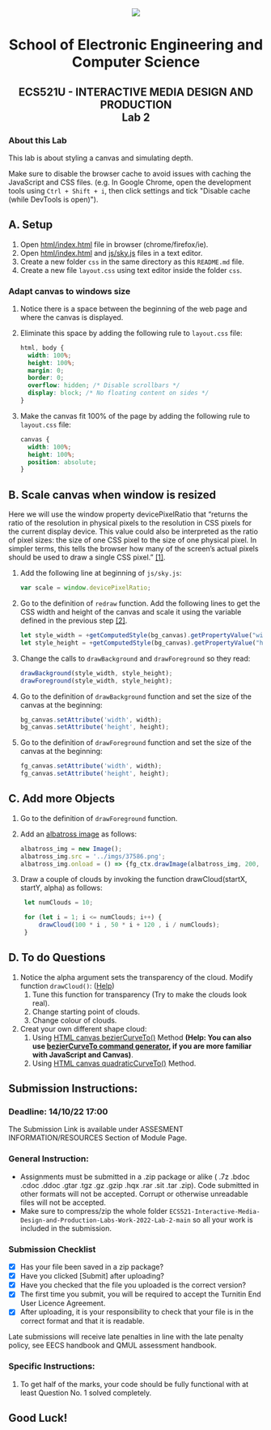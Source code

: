 <div align="center">
  <img src="https://cdn.theuniguide.co.uk/uploads/image/file/11260/Queen_Mary_University_of_London.png" />

# School of Electronic Engineering and Computer  Science

## ECS521U - INTERACTIVE MEDIA DESIGN AND PRODUCTION</br>Lab 2
</div>

### About this Lab
This lab is about styling a canvas and simulating depth.

Make sure to disable the browser cache to avoid issues with caching the JavaScript and CSS files. (e.g. In Google Chrome, open the development tools using  `Ctrl + Shift + i`, then click settings and tick "Disable cache (while DevTools is open)").

## A. Setup
1. Open [html/index.html](https://github.com/giussepi/ECS521-Interactive-Media-Design-and-Production-Labs-Work-2022/blob/main/html/index.html) file in browser (chrome/firefox/ie).
2. Open [html/index.html](https://github.com/giussepi/ECS521-Interactive-Media-Design-and-Production-Labs-Work-2022/blob/main/html/index.html) and [js/sky.js](https://github.com/giussepi/ECS521-Interactive-Media-Design-and-Production-Labs-Work-2022/blob/main/js/sky.js) files in a text editor.
3. Create a new folder `css` in the same directory as this `README.md` file.
4. Create a new file `layout.css` using text editor inside the folder `css`.

### Adapt canvas to windows size
1. Notice there is a space between the beginning of the web page and where the canvas is displayed.
2. Eliminate this space by adding the following rule to `layout.css` file:
   ```css
   html, body {
     width: 100%;
     height: 100%;
     margin: 0;
     border: 0;
     overflow: hidden; /* Disable scrollbars */
     display: block; /* No floating content on sides */
   }
   ```

3. Make the canvas fit 100% of the page by adding the following rule to `layout.css` file:
   ```css
   canvas {
     width: 100%;
     height: 100%;
     position: absolute;
   }
   ```

## B. Scale canvas when window is resized
Here we will use the window property devicePixelRatio that “returns the ratio of the resolution in physical pixels to the resolution in CSS pixels for the current display device. This value could also be interpreted as the ratio of pixel sizes: the size of one CSS pixel to the size of one physical pixel. In simpler terms, this tells the browser how many of the screen’s actual pixels should be used to draw a single CSS pixel.” [[1]](https://developer.mozilla.org/en-US/docs/Web/API/Window/devicePixelRatio).

1. Add the following line at beginning of `js/sky.js`:
   ```js
   var scale = window.devicePixelRatio;
   ```

2. Go to the definition of `redraw` function. Add the following lines to get the CSS width and height of the canvas and scale it using the variable defined in the previous step [[2]](https://medium.com/wdstack/fixing-html5-2d-canvas-blur-8ebe27db07da).
   ```js
   let style_width = +getComputedStyle(bg_canvas).getPropertyValue("width").slice(0, -2) * scale;
   let style_height = +getComputedStyle(bg_canvas).getPropertyValue("height").slice(0, -2) * scale;
   ```

3. Change the calls to `drawBackground` and `drawForeground` so they read:
   ```js
   drawBackground(style_width, style_height);
   drawForeground(style_width, style_height);
   ```

4. Go to the definition of `drawBackground` function and set the size of the canvas at the beginning:
   ```js
   bg_canvas.setAttribute('width', width);
   bg_canvas.setAttribute('height', height);
   ```

5. Go to the definition of `drawForeground` function and set the size of the canvas at the beginning:
   ```js
   fg_canvas.setAttribute('width', width);
   fg_canvas.setAttribute('height', height);
   ```

## C. Add more Objects
1. Go to the definition of `drawForeground` function.
2. Add an [albatross image](https://github.com/giussepi/ECS521-Interactive-Media-Design-and-Production-Labs-Work-2022/blob/main/imgs/37586.png) as follows:
   ```js
   albatross_img = new Image();
   albatross_img.src = '../imgs/37586.png';
   albatross_img.onload = () => {fg_ctx.drawImage(albatross_img, 200, 200);};
   ```

3. Draw a couple of clouds by invoking the function drawCloud(startX, startY, alpha) as follows:
   ```js
	let numClouds = 10;

	for (let i = 1; i <= numClouds; i++) {
	    drawCloud(100 * i , 50 * i + 120 , i / numClouds);
	}
   ```
## D. To do Questions

1. Notice the alpha argument sets the transparency of the cloud. Modify function `drawCloud()`: ([Help](https://www.w3schools.com/tags/ref_canvas.asp))
    1. Tune this function for transparency (Try to make the clouds look real).
    2. Change starting point of clouds.
    3. Change colour of clouds.
2. Creat your own different shape cloud:
    1. Using [HTML canvas bezierCurveTo()](https://www.w3schools.com/tags/canvas_beziercurveto.asp) Method
		**(Help: You can also use [bezierCurveTo command generator](http://www.victoriakirst.com/beziertool/), if you are more familiar with JavaScript and Canvas)**.
    2. Using [HTML canvas quadraticCurveTo()](https://www.w3schools.com/tags/canvas_quadraticcurveto.asp) Method.


## Submission Instructions:
### Deadline: 14/10/22 17:00
The Submission Link is available under ASSESMENT INFORMATION/RESOURCES Section of Module Page.

### General Instruction:
- Assignments must be submitted in a .zip package or alike ( .7z .bdoc .cdoc .ddoc .gtar .tgz .gz .gzip .hqx .rar .sit .tar .zip). Code submitted in other formats will not be accepted. Corrupt or otherwise unreadable files will not be accepted.
- Make sure to compress/zip the whole folder `ECS521-Interactive-Media-Design-and-Production-Labs-Work-2022-Lab-2-main` so all your work is included in the submission.

### Submission Checklist
- [x] Has your file been saved in a zip package?
- [x] Have you clicked [Submit] after uploading?
- [x] Have you checked that the file you uploaded is the correct version?
- [x] The first time you submit, you will be required to accept the Turnitin End User Licence Agreement.
- [x] After uploading, it is your responsibility to check that your file is in the correct format and that it is readable.

Late submissions will receive late penalties in line with the late penalty policy, see EECS handbook and QMUL assessment handbook.

### Specific Instructions:
1. To get half of the marks, your code should be fully functional with at least Question No. 1 solved completely.

## Good Luck!

